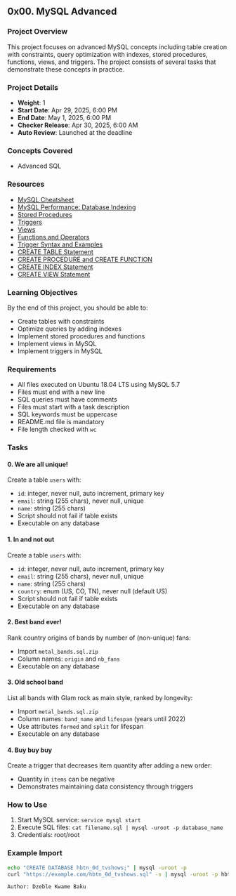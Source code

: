 ## 0x00. MySQL Advanced

### Project Overview
This project focuses on advanced MySQL concepts including table creation with constraints, query optimization with indexes, stored procedures, functions, views, and triggers. The project consists of several tasks that demonstrate these concepts in practice.

### Project Details
- **Weight**: 1
- **Start Date**: Apr 29, 2025, 6:00 PM
- **End Date**: May 1, 2025, 6:00 PM
- **Checker Release**: Apr 30, 2025, 6:00 AM
- **Auto Review**: Launched at the deadline

### Concepts Covered
- Advanced SQL

### Resources
- [MySQL Cheatsheet](https://example.com/mysql-cheatsheet)
- [MySQL Performance: Database Indexing](https://example.com/mysql-indexing)
- [Stored Procedures](https://example.com/stored-procedures)
- [Triggers](https://example.com/triggers)
- [Views](https://example.com/views)
- [Functions and Operators](https://example.com/mysql-functions)
- [Trigger Syntax and Examples](https://example.com/trigger-syntax)
- [CREATE TABLE Statement](https://example.com/create-table)
- [CREATE PROCEDURE and CREATE FUNCTION](https://example.com/create-procedure)
- [CREATE INDEX Statement](https://example.com/create-index)
- [CREATE VIEW Statement](https://example.com/create-view)

### Learning Objectives
By the end of this project, you should be able to:
- Create tables with constraints
- Optimize queries by adding indexes
- Implement stored procedures and functions
- Implement views in MySQL
- Implement triggers in MySQL

### Requirements
- All files executed on Ubuntu 18.04 LTS using MySQL 5.7
- Files must end with a new line
- SQL queries must have comments
- Files must start with a task description
- SQL keywords must be uppercase
- README.md file is mandatory
- File length checked with `wc`

### Tasks

#### 0. We are all unique!
Create a table `users` with:
- `id`: integer, never null, auto increment, primary key
- `email`: string (255 chars), never null, unique
- `name`: string (255 chars)
- Script should not fail if table exists
- Executable on any database

#### 1. In and not out
Create a table `users` with:
- `id`: integer, never null, auto increment, primary key
- `email`: string (255 chars), never null, unique
- `name`: string (255 chars)
- `country`: enum (US, CO, TN), never null (default US)
- Script should not fail if table exists
- Executable on any database

#### 2. Best band ever!
Rank country origins of bands by number of (non-unique) fans:
- Import `metal_bands.sql.zip`
- Column names: `origin` and `nb_fans`
- Executable on any database

#### 3. Old school band
List all bands with Glam rock as main style, ranked by longevity:
- Import `metal_bands.sql.zip`
- Column names: `band_name` and `lifespan` (years until 2022)
- Use attributes `formed` and `split` for lifespan
- Executable on any database

#### 4. Buy buy buy
Create a trigger that decreases item quantity after adding a new order:
- Quantity in `items` can be negative
- Demonstrates maintaining data consistency through triggers

### How to Use
1. Start MySQL service: `service mysql start`
2. Execute SQL files: `cat filename.sql | mysql -uroot -p database_name`
3. Credentials: root/root

### Example Import
```bash
echo "CREATE DATABASE hbtn_0d_tvshows;" | mysql -uroot -p
curl "https://example.com/hbtn_0d_tvshows.sql" -s | mysql -uroot -p hbtn_0d_tvshows

Author: Dzeble Kwame Baku
